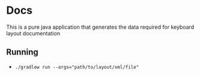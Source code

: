 # Docs

This is a pure java application that generates the data required for keyboard layout documentation

## Running
* `./gradlew run --args="path/to/layout/xml/file"`